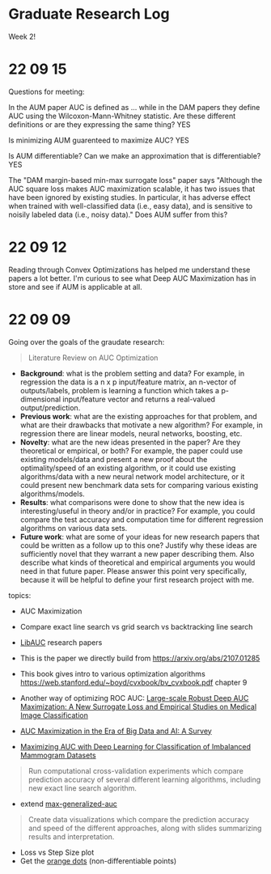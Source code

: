 # Graduate Research Log

Week 2!

# 22 09 15

Questions for meeting:

In the AUM paper AUC is defined as ... while in the DAM papers they define AUC using the Wilcoxon-Mann-Whitney statistic. Are these different definitions or are they expressing the same thing? YES

Is minimizing AUM guarenteed to maximize AUC? YES

Is AUM differentiable? Can we make an approximation that is differentiable? YES

The "DAM margin-based min-max surrogate loss" paper says "Although the AUC square loss makes AUC maximization scalable, it has two issues that have been ignored by existing studies. In particular, it has adverse effect when trained with well-classified data (i.e., easy data), and is sensitive to noisily labeled data (i.e., noisy data)." Does AUM suffer from this?

# 22 09 12

Reading through Convex Optimizations has helped me understand these papers a lot better. I'm curious to see what Deep AUC Maximization has in store and see if AUM is applicable at all.

# 22 09 09

Going over the goals of the graudate research:

> Literature Review on AUC Optimization

- **Background**: what is the problem setting and data? For example, in regression the data is a n x p input/feature matrix, an n-vector of outputs/labels, problem is learning a function which takes a p-dimensional input/feature vector and returns a real-valued output/prediction.
- **Previous work**: what are the existing approaches for that problem, and what are their drawbacks that motivate a new algorithm? For example, in regression there are linear models, neural networks, boosting, etc.
- **Novelty**: what are the new ideas presented in the paper? Are they theoretical or empirical, or both? For example, the paper could use existing models/data and present a new proof about the optimality/speed of an existing algorithm, or it could use existing algorithms/data with a new neural network model architecture, or it could present new benchmark data sets for comparing various existing algorithms/models.
- **Results**: what comparisons were done to show that the new idea is interesting/useful in theory and/or in practice? For example, you could compare the test accuracy and computation time for different regression algorithms on various data sets.
- **Future work**: what are some of your ideas for new research papers that could be written as a follow up to this one? Justify why these ideas are sufficiently novel that they warrant a new paper describing them. Also describe what kinds of theoretical and empirical arguments you would need in that future paper. Please answer this point very specifically, because it will be helpful to define your first research project with me.

topics:

- AUC Maximization
- Compare exact line search vs grid search vs backtracking line search
- [LibAUC](https://libauc.org/publications/) research papers

- This is the paper we directly build from https://arxiv.org/abs/2107.01285
- This book gives intro to various optimization algorithms https://web.stanford.edu/~boyd/cvxbook/bv_cvxbook.pdf chapter 9
- Another way of optimizing ROC AUC: [Large-scale Robust Deep AUC Maximization: A New Surrogate Loss and Empirical Studies on Medical Image Classification](https://arxiv.org/pdf/2012.03173.pdf)
- [AUC Maximization in the Era of Big Data and AI: A Survey](https://arxiv.org/pdf/2203.15046.pdf)
- [Maximizing AUC with Deep Learning for Classification of Imbalanced Mammogram Datasets](https://diglib.eg.org/bitstream/handle/10.2312/vcbm20171246/131-135.pdf?sequence=1&isAllowed=y)

> Run computational cross-validation experiments which compare prediction accuracy of several different learning algorithms, including new exact line search algorithm.

- extend [max-generalized-auc](https://github.com/tdhock/max-generalized-auc)

> Create data visualizations which compare the prediction accuracy and speed of the different approaches, along with slides summarizing results and interpretation.

- Loss vs Step Size plot
- Get the [orange dots](https://github.com/tdhock/max-generalized-auc/blob/master/figure-aum-convexity-interactive.R#L68-L75) (non-differentiable points)
